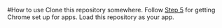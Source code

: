 #How to use
Clone this repository somewhere. Follow
[Step 5](https://developer.chrome.com/apps/first_app#five) for getting
Chrome set up for apps. Load this repository as your app.

